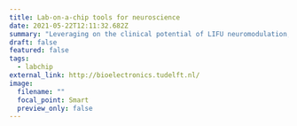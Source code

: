 ```yaml
---
title: Lab-on-a-chip tools for neuroscience
date: 2021-05-22T12:11:32.682Z
summary: "Leveraging on the clinical potential of LIFU neuromodulation, the influence of focused ultrasound on a plethora of biological processes is still heavily debated. To provide a magnified window of observation of these biological processes, we engineer lab-on-a-chip microtechnologies to modulate and record cellular and ion-channel activity at the micro-scale."
draft: false
featured: false
tags:
  - labchip
external_link: http://bioelectronics.tudelft.nl/
image:
  filename: ""
  focal_point: Smart
  preview_only: false
---
```

